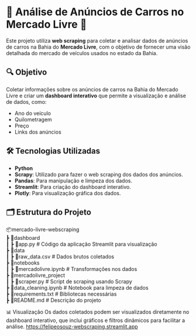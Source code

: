 # 🚗 Análise de Anúncios de Carros no Mercado Livre 🚗

Este projeto utiliza **web scraping** para coletar e analisar dados de anúncios de carros na Bahia do **Mercado Livre**, com o objetivo de fornecer uma visão detalhada do mercado de veículos usados no estado da Bahia.

## 🔍 Objetivo

Coletar informações sobre os anúncios de carros na Bahia do Mercado Livre e criar um **dashboard interativo** que permite a visualização e análise de dados, como:
- Ano do veículo
- Quilometragem
- Preço
- Links dos anúncios

## 🛠️ Tecnologias Utilizadas

- **Python**
- **Scrapy**: Utilizado para fazer o web scraping dos dados dos anúncios.
- **Pandas**: Para manipulação e limpeza dos dados.
- **Streamlit**: Para criação do dashboard interativo.
- **Plotly**: Para visualização gráfica dos dados.

## 🗂️ Estrutura do Projeto
📦mercado-livre-webscraping  
┣ 📂dashboard  
┃ ┣ 📜app.py  # Código da aplicação Streamlit para visualização  
┣ 📂data  
┃ ┣ 📜raw_data.csv  # Dados brutos coletados  
┣ 📂notebooks  
┃ ┣ 📜mercadolivre.ipynb  # Transformações nos dados  
┣ 📂mercadolivre_project  
┃ ┣ 📜scraper.py  # Script de scraping usando Scrapy  
┣ 📜data_cleaning.ipynb  # Notebook para limpeza de dados  
┣ 📜requirements.txt  # Bibliotecas necessárias  
┣ 📜README.md  # Descrição do projeto  

 📊 Visualização
Os dados coletados podem ser visualizados diretamente no dashboard interativo, que inclui gráficos e filtros dinâmicos para facilitar a análise.
https://felipeosouz-webscraping.streamlit.app
